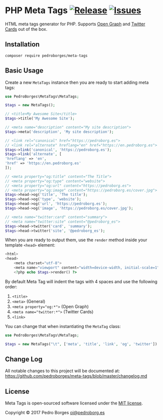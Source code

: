 # PHP Meta Tags [![Release](https://img.shields.io/github/release/pedroborges/meta-tags.svg)](https://github.com/pedroborges/meta-tags/releases) [![Issues](https://img.shields.io/github/issues/pedroborges/meta-tags.svg)](https://github.com/pedroborges/meta-tags/issues)

HTML meta tags generator for PHP. Supports [Open Graph](http://ogp.me) and [Twitter Cards](https://dev.twitter.com/cards/overview) out of the box.

## Installation

    composer require pedroborges/meta-tags

## Basic Usage
Create a new `MetaTags` instance then you are ready to start adding meta tags:

```php
use PedroBorges\MetaTags\MetaTags;

$tags = new MetaTags();

// <title>My Awesome Site</title>
$tags->title('My Awesome Site');

// <meta name="description" content="My site description">
$tags->meta('description', 'My site description');

// <link rel="canonical" href="https://pedroborg.es">
// <link rel="alternate" hreflang="en" href="https://en.pedroborg.es">
$tags->link('canonical', 'https://pedroborg.es');
$tags->link('alternate', [
'hreflang' => 'en',
'href' => 'https://en.pedroborg.es'
]);

// <meta property="og:title" content="The Title">
// <meta property="og:type" content="website">
// <meta property="og:url" content="https://pedroborg.es">
// <meta property="og:image" content="https://pedroborg.es/cover.jpg">
$tags->head->og('title', 'The title');
$tags->head->og('type', 'website');
$tags->head->og('url', 'https://pedroborg.es');
$tags->head->og('image', 'https://pedroborg.es/cover.jpg');

// <meta name="twitter:card" content="summary">
// <meta name="twitter:site" content="@pedroborg_es">
$tags->head->twitter('card', 'summary');
$tags->head->twitter('site', '@pedroborg_es');
```

When you are ready to output them, use the `render` method inside your template `<head>` element:

```php
<html>
<head>
    <meta charset="utf-8">
    <meta name="viewport" content="width=device-width, initial-scale=1">
    <?php echo $tags->render() ?>
```

By default Meta Tag will indent the tags with 4 spaces and use the following order:

1. `<title>`
1. `<meta>` (General)
1. `<meta property="og:*">` (Open Graph)
1. `<meta name="twitter:*">` (Twitter Cards)
1. `<link>`

You can change that when instantiating the `MetaTag` class:

```php
use PedroBorges\MetaTags\MetaTags;

$tags = new MetaTags("\t", ['meta', 'title', 'link', 'og', 'twitter']);
```

## Change Log
All notable changes to this project will be documented at: <https://github.com/pedroborges/meta-tags/blob/master/changelog.md>

## License
Meta Tags is open-sourced software licensed under the [MIT license](http://www.opensource.org/licenses/mit-license.php).

Copyright © 2017 Pedro Borges <oi@pedroborg.es>
